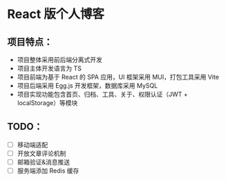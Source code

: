 # React 版个人博客

## 项目特点：

- 项目整体采用前后端分离式开发
- 项目主体开发语言为 TS
- 项目前端为基于 React 的 SPA 应用，UI 框架采用 MUI，打包工具采用 Vite
- 项目后端采用 Egg.js 开发框架，数据库采用 MySQL
- 项目实现功能包含首页、归档、工具、关于、权限认证（JWT + localStorage）等模块

## TODO：

- [ ] 移动端适配
- [ ] 开放文章评论机制
- [ ] 邮箱验证&消息推送
- [ ] 服务端添加 Redis 缓存

